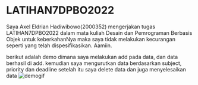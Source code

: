 # LATIHAN7DPBO2022

Saya Axel Eldrian Hadiwibowo(2000352) mengerjakan tugas LATIHAN7DPBO2022 dalam mata kuliah Desain dan Pemrograman Berbasis Objek untuk keberkahanNya maka saya tidak melakukan kecurangan seperti yang telah dispesifikasikan. Aamiin.

berikut adalah demo dimana saya melakukan add pada data, dan data berhasil di add. kemudian saya mengurutkan data berdasarkan subject, priority dan deadline
setelah itu saya delete data dan juga menyelesaikan data
![demogif](https://user-images.githubusercontent.com/91566708/162025631-7d96914c-40ee-4939-8bc0-8926b8bc23e0.gif)
